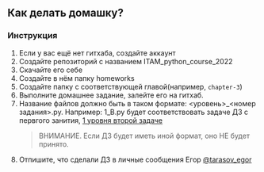 ## Как делать домашку?

### Инструкция

1. Если у вас ещё нет гитхаба, создайте аккаунт
2. Создайте репозиторий с названием ITAM_python_course_2022
3. Скачайте его себе
4. Создайте в нём папку homeworks
5. Создайте папку с соответствующей главой(например, `chapter-3`)
6. Выполните домашнее задание, залейте его на гитхаб.
7. Название файлов должно быть в таком формате: <уровень>\_<номер задания>.py. Например: 1_B.py будет соответствовать задаче ДЗ с первгого занития, [1 уровня второй задаче](https://github.com/EgorTarasov/ITAM.PythonCource/blob/main/chapter-1/homework.md)
   > ВНИМАНИЕ. Если ДЗ будет иметь иной формат, оно НЕ будет принято.
8. Отпишите, что сделали ДЗ в личные сообщения Егор [@tarasov_egor](https://t.me/tarasov_egor)
